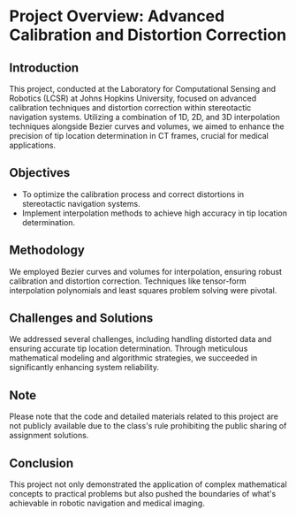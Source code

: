 # Project Overview: Advanced Calibration and Distortion Correction

## Introduction
This project, conducted at the Laboratory for Computational Sensing and Robotics (LCSR) at Johns Hopkins University, focused on advanced calibration techniques and distortion correction within stereotactic navigation systems. Utilizing a combination of 1D, 2D, and 3D interpolation techniques alongside Bezier curves and volumes, we aimed to enhance the precision of tip location determination in CT frames, crucial for medical applications.

## Objectives
- To optimize the calibration process and correct distortions in stereotactic navigation systems.
- Implement interpolation methods to achieve high accuracy in tip location determination.

## Methodology
We employed Bezier curves and volumes for interpolation, ensuring robust calibration and distortion correction. Techniques like tensor-form interpolation polynomials and least squares problem solving were pivotal.

## Challenges and Solutions
We addressed several challenges, including handling distorted data and ensuring accurate tip location determination. Through meticulous mathematical modeling and algorithmic strategies, we succeeded in significantly enhancing system reliability.

## Note
Please note that the code and detailed materials related to this project are not publicly available due to the class's rule prohibiting the public sharing of assignment solutions.

## Conclusion
This project not only demonstrated the application of complex mathematical concepts to practical problems but also pushed the boundaries of what's achievable in robotic navigation and medical imaging.
